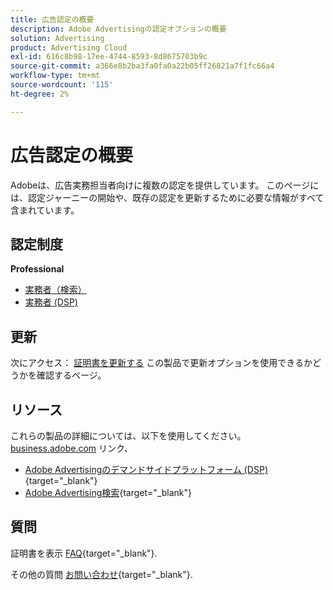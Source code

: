 ```yaml
---
title: 広告認定の概要
description: Adobe Advertisingの認定オプションの概要
solution: Advertising
product: Advertising Cloud
exl-id: 616c8b98-17ee-4744-8593-8d8675703b9c
source-git-commit: a366e8b2ba3fa0fa0a22b05ff26821a7f1fc66a4
workflow-type: tm+mt
source-wordcount: '115'
ht-degree: 2%

---
```


# 広告認定の概要

Adobeは、広告実務担当者向けに複数の認定を提供しています。  このページには、認定ジャーニーの開始や、既存の認定を更新するために必要な情報がすべて含まれています。

## 認定制度

**Professional**

* [実務者（検索）](/help/certifications/aac/aac-search-p-business.md) <!--AD0-E501-->
* [実務者 (DSP)](/help/certifications/aac/aac-dsp-p-business.md) <!--AD0-E502-->

## 更新

次にアクセス： [証明書を更新する](/help/certifications/renew.md) この製品で更新オプションを使用できるかどうかを確認するページ。

## リソース

これらの製品の詳細については、以下を使用してください。 [business.adobe.com](https://business.adobe.com/) リンク、

* [Adobe Advertisingのデマンドサイドプラットフォーム (DSP)](https://business.adobe.com/products/advertising/demand-side-platform.html){target="_blank"}
* [Adobe Advertising検索](https://business.adobe.com/products/advertising/search-marketing-management.html){target="_blank"}

## 質問

証明書を表示 [FAQ](https://experienceleague.adobe.com/docs/certification/certification/faq.html){target="_blank"}.

その他の質問 [お問い合わせ](mailto:certif@adobe.com){target="_blank"}.
